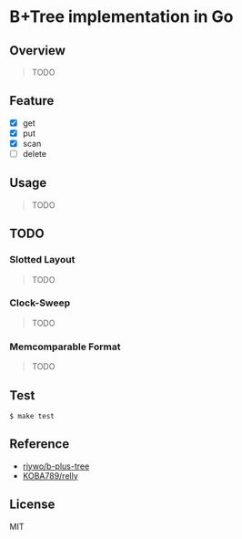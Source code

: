 # B+Tree implementation in Go

## Overview

> TODO

## Feature

- [x] get
- [x] put
- [x] scan
- [ ] delete

## Usage

> TODO

## TODO

### Slotted Layout

> TODO

### Clock-Sweep

> TODO

### Memcomparable Format

> TODO

## Test

```
$ make test
```

## Reference

- [riywo/b-plus-tree](https://github.com/riywo/b-plus-tree)
- [KOBA789/relly](https://github.com/KOBA789/relly)

## License

MIT
